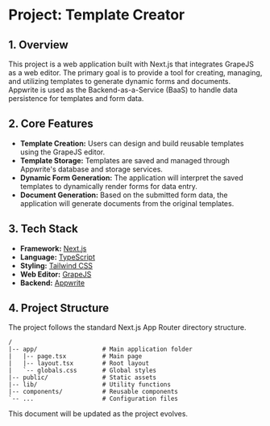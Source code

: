 # Project: Template Creator

## 1. Overview

This project is a web application built with Next.js that integrates GrapeJS as a web editor. The primary goal is to provide a tool for creating, managing, and utilizing templates to generate dynamic forms and documents. Appwrite is used as the Backend-as-a-Service (BaaS) to handle data persistence for templates and form data.

## 2. Core Features

*   **Template Creation:** Users can design and build reusable templates using the GrapeJS editor.
*   **Template Storage:** Templates are saved and managed through Appwrite's database and storage services.
*   **Dynamic Form Generation:** The application will interpret the saved templates to dynamically render forms for data entry.
*   **Document Generation:** Based on the submitted form data, the application will generate documents from the original templates.

## 3. Tech Stack

*   **Framework:** [Next.js](https://nextjs.org/)
*   **Language:** [TypeScript](https://www.typescriptlang.org/)
*   **Styling:** [Tailwind CSS](https://tailwindcss.com/)
*   **Web Editor:** [GrapeJS](https://grapesjs.com/)
*   **Backend:** [Appwrite](https://appwrite.io/)

## 4. Project Structure

The project follows the standard Next.js App Router directory structure.

```
/
|-- app/                  # Main application folder
|   |-- page.tsx          # Main page
|   |-- layout.tsx        # Root layout
|   `-- globals.css       # Global styles
|-- public/               # Static assets
|-- lib/                  # Utility functions
|-- components/           # Reusable components
`-- ...                   # Configuration files
```

This document will be updated as the project evolves.
